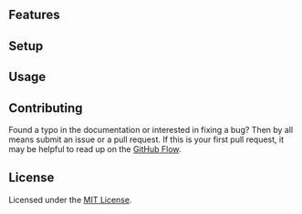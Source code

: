 ## Features

## Setup

## Usage

## Contributing
Found a typo in the documentation or interested in fixing a bug? Then by all means submit an issue or a pull request. If this is your first pull request, it may be helpful to read up on the [GitHub Flow](https://guides.github.com/introduction/flow/).

## License
Licensed under the [MIT License](https://github.com/danisztls/<pkg>/main/blob/main/LICENSE).
